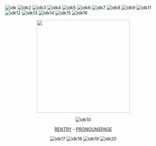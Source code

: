 ![idk](https://64.media.tumblr.com/eb017b45cb5084667d0fece11ae48999/2be3d7b7e3b8925d-a3/s100x200/b5f2f3dd0ff960cdf0c66047cee94a903115a0bd.gifv)
![idk2](https://64.media.tumblr.com/cdf21ed9be14e0f938ff91d57771f0e2/2be3d7b7e3b8925d-7a/s100x200/e679172db4a245d5939cf82825867072a3bff9b1.pnj)
![idk3](https://64.media.tumblr.com/948ef1700898b1890935fdac9c24d489/2be3d7b7e3b8925d-bc/s100x200/0d1483ec584925a191c3124f1d81b138ae750496.pnj)
![idk4](https://64.media.tumblr.com/0060da4b4fbedbd687338919a14954a5/2be3d7b7e3b8925d-3d/s100x200/343248053d2d50a7ecb404230a8d22f904714b2d.gifv)
![idk5](https://64.media.tumblr.com/8bf6786d7ce614dd17f3c350d0fd7bd7/2be3d7b7e3b8925d-ea/s100x200/05570c493a0a475112cf63b6b4de1d91c25d098f.gifv)
![idk6](https://64.media.tumblr.com/ec46fa3058e1a64c37e82d0f61c9ebea/2be3d7b7e3b8925d-54/s100x200/4d601bda031c059af83e8ca2635448350d231b97.pnj)
![idk7](https://64.media.tumblr.com/b094d34f01387d8ddfd30602a3d99f8f/2be3d7b7e3b8925d-65/s100x200/0fccb7b12c211e05c8a0fb6a4f8dc42ab9ee35f3.gifv)
![idk8](https://64.media.tumblr.com/e1922030f64233124161197d14b6ff49/2be3d7b7e3b8925d-51/s100x200/d48b9bce1543c385f70e71edc8c15f8ce4cde417.jpg)
![idk9](https://64.media.tumblr.com/a42ba698cfbbaac6954fc1e438f91017/2be3d7b7e3b8925d-0f/s100x200/c8918ebb06f0cfb530d54a93abddbca7f3e87229.pnj)
![idk11](https://64.media.tumblr.com/1cdef33fe7858e88a4d756531247f4ab/dd0b327050c59e98-3f/s100x200/4276faca1fd2d73a06735173f0be9a57200db26e.gifv)
![idk12](https://64.media.tumblr.com/66be78981d48a18392116c3fa952fca8/f881262a996dd464-b4/s100x200/a621a313dbb3412b240dfd8ec1ff9a6f9eaa6438.gifv)
![idk13](https://64.media.tumblr.com/5d3f43a87e951f58e728462c162a510b/f881262a996dd464-a7/s100x200/cd3ed14da74fbc20e9fffb6c80d48cc55a668ee7.gifv)
![idk14](https://64.media.tumblr.com/3f7ab0577c6746457804c72ff95168f1/5145bbf0b29b3644-0b/s100x200/deca01ac0ede7c4dcbfbce03feef602599f7a805.gifv)
![idk15](https://44.media.tumblr.com/da8394eaf554892b17be98802b1dec28/5b40d336298baa29-61/s250x250_c1_f1/e5cb16d8f0f8a31085cdda94ed5d778e67b4b93a.gifv)
![idk16](https://64.media.tumblr.com/68bb9e71ec030bfeb579002c6761aa36/37777c07c7c048ea-9e/s100x200/f463e36b2aa8cf02e26c4f744a90504547b40612.gifv)

<div align="center">
  <img src="https://i.pinimg.com/736x/df/70/52/df7052a8afcc96669d334c04ee19e506.jpg"height="300"
    </div>
  
![idk10](https://64.media.tumblr.com/ad5eaee7f197c2d7d56d07a8b2bfc908/7022dab1c46a2941-60/s75x75_c1/d581fa5884f3a1d374c6e70207ea26c31312fec6.gifv)

[RENTRY](https://rentry.co/jevfhhf) - [PRONOUNSPAGE](https://ru.pronouns.page/@jevfh)

![idk17](https://64.media.tumblr.com/5622c813552d7d4bb94a2c1030883be0/d0745e618a8e6ac7-d6/s250x400/b674064927cd82d089e4670ab83f18158a4f2518.jpg)
![idk18](https://64.media.tumblr.com/8652aa3d3a96753edf79715c8dcf7f32/5e5d02f1f6821b09-28/s100x200/e165b9657e97916cd925e028b0bb08f618101e35.jpg)
![idk19](https://64.media.tumblr.com/b14d4b5b5c287a44d763e9182e60eb9d/5e5d02f1f6821b09-d9/s100x200/a58086b2d9703e9cf036fad64bea1009a17fb695.gifv)
![idk20](https://64.media.tumblr.com/25c4f00728a21cadbc56d25f6b5b5d18/b574f4a39f7de4a6-9b/s100x200/1b493d33755df14c0dc9ebde80a188f725569f4d.gifv)
